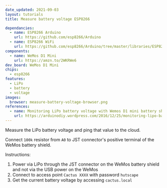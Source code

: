 ```yaml
---
date_updated: 2021-09-03
layout: tutorials
title: Measure battery voltage ESP8266

dependancies:
  - name: ESP8266 Arduino
    url: https://github.com/esp8266/Arduino
  - name: ESP8266 WiFi
    url: https://github.com/esp8266/Arduino/tree/master/libraries/ESP8266WiFi
components:
  - name: WeMos D1 Mini
    url: https://amzn.to/2WKRWe6
dev_board: WeMos D1 Mini
chips:
  - esp8266
features:
  - LiPo
  - battery
  - voltage
images:
  browser: measure-battery-voltage-browser.png
references:
  - name: Monitoring LiPo battery voltage with Wemos D1 mini battery shield and Thingspeak
    url: https://arduinodiy.wordpress.com/2016/12/25/monitoring-lipo-battery-voltage-with-wemos-d1-minibattery-shield-and-thingspeak
---
```


Measure the LiPo battery voltage and ping that value to the cloud.

Connect `100k` resistor from `A0` to JST connector's positive terminal of the WeMos battery shield.

Instructions:

1. Power via LiPo through the JST connector on the WeMos battery shield and not via the USB power on the WeMos
1. Connect to access point `Cactus XXXX` with password `hutscape`
1. Get the current battery voltage by accessing `cactus.local`
